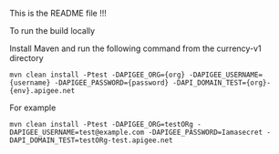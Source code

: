 This is the README file !!!

To run the build locally

Install Maven and run the following command from the currency-v1 directory

`mvn clean install -Ptest -DAPIGEE_ORG={org} -DAPIGEE_USERNAME={username} -DAPIGEE_PASSWORD={password} -DAPI_DOMAIN_TEST={org}-{env}.apigee.net`

For example

`mvn clean install -Ptest -DAPIGEE_ORG=testORg -DAPIGEE_USERNAME=test@example.com -DAPIGEE_PASSWORD=Iamasecret -DAPI_DOMAIN_TEST=testORg-test.apigee.net`
